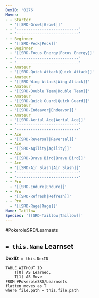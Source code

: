 ```yaml
---
DexID: '0276'
Moves:
- - Starter
  - '[[SRD-Growl|Growl]]'
- - '---------------------------'
  - '---------------------------'
- - Beginner
  - '[[SRD-Peck|Peck]]'
- - Beginner
  - '[[SRD-Focus Energy|Focus Energy]]'
- - '---------------------------'
  - '---------------------------'
- - Amateur
  - '[[SRD-Quick Attack|Quick Attack]]'
- - Amateur
  - '[[SRD-Wing Attack|Wing Attack]]'
- - Amateur
  - '[[SRD-Double Team|Double Team]]'
- - Amateur
  - '[[SRD-Quick Guard|Quick Guard]]'
- - Amateur
  - '[[SRD-Endeavor|Endeavor]]'
- - Amateur
  - '[[SRD-Aerial Ace|Aerial Ace]]'
- - '---------------------------'
  - '---------------------------'
- - Ace
  - '[[SRD-Reversal|Reversal]]'
- - Ace
  - '[[SRD-Agility|Agility]]'
- - Ace
  - '[[SRD-Brave Bird|Brave Bird]]'
- - Ace
  - '[[SRD-Air Slash|Air Slash]]'
- - '---------------------------'
  - '---------------------------'
- - Pro
  - '[[SRD-Endure|Endure]]'
- - Pro
  - '[[SRD-Refresh|Refresh]]'
- - Pro
  - '[[SRD-Rage|Rage]]'
Name: Taillow
Species: '[[SRD-Taillow|Taillow]]'
---
```


#PokeroleSRD/Learnsets

## `= this.Name` Learnset

**DexID:** `= this.DexID`

```dataview
TABLE WITHOUT ID
    T[0] AS Learned,
    T[1] AS Move
FROM #PokeroleSRD/Learnsets
flatten moves as T
where file.path = this.file.path
```

